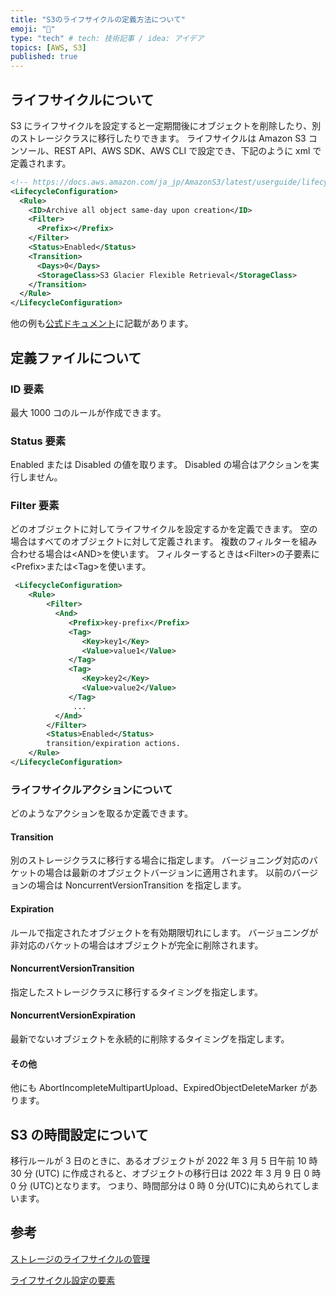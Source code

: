 ```yaml
---
title: "S3のライフサイクルの定義方法について"
emoji: "👼"
type: "tech" # tech: 技術記事 / idea: アイデア
topics: [AWS, S3]
published: true
---
```


## ライフサイクルについて

S3 にライフサイクルを設定すると一定期間後にオブジェクトを削除したり、別のストレージクラスに移行したりできます。
ライフサイクルは Amazon S3 コンソール、REST API、AWS SDK、AWS CLI で設定でき、下記のように xml で定義されます。

```xml
<!-- https://docs.aws.amazon.com/ja_jp/AmazonS3/latest/userguide/lifecycle-configuration-examples.htmlより引用 -->
<LifecycleConfiguration>
  <Rule>
    <ID>Archive all object same-day upon creation</ID>
    <Filter>
      <Prefix></Prefix>
    </Filter>
    <Status>Enabled</Status>
    <Transition>
      <Days>0</Days>
      <StorageClass>S3 Glacier Flexible Retrieval</StorageClass>
    </Transition>
  </Rule>
</LifecycleConfiguration>
```

他の例も[公式ドキュメント](https://docs.aws.amazon.com/ja_jp/AmazonS3/latest/userguide/lifecycle-configuration-examples.html)に記載があります。

## 定義ファイルについて

### ID 要素

最大 1000 コのルールが作成できます。

### Status 要素

Enabled または Disabled の値を取ります。
Disabled の場合はアクションを実行しません。

### Filter 要素

どのオブジェクトに対してライフサイクルを設定するかを定義できます。
空の場合はすべてのオブジェクトに対して定義されます。
複数のフィルターを組み合わせる場合は\<AND>を使います。
フィルターするときは\<Filter>の子要素に\<Prefix>または\<Tag>を使います。

```xml
 <LifecycleConfiguration>
    <Rule>
        <Filter>
          <And>
             <Prefix>key-prefix</Prefix>
             <Tag>
                <Key>key1</Key>
                <Value>value1</Value>
             </Tag>
             <Tag>
                <Key>key2</Key>
                <Value>value2</Value>
             </Tag>
              ...
          </And>
        </Filter>
        <Status>Enabled</Status>
        transition/expiration actions.
    </Rule>
</LifecycleConfiguration>
```

### ライフサイクルアクションについて

どのようなアクションを取るか定義できます。

#### Transition

別のストレージクラスに移行する場合に指定します。
バージョニング対応のバケットの場合は最新のオブジェクトバージョンに適用されます。
以前のバージョンの場合は NoncurrentVersionTransition を指定します。

#### Expiration

ルールで指定されたオブジェクトを有効期限切れにします。
バージョニングが非対応のバケットの場合はオブジェクトが完全に削除されます。

#### NoncurrentVersionTransition

指定したストレージクラスに移行するタイミングを指定します。

#### NoncurrentVersionExpiration

最新でないオブジェクトを永続的に削除するタイミングを指定します。

#### その他

他にも AbortIncompleteMultipartUpload、ExpiredObjectDeleteMarker があります。

## S3 の時間設定について

移行ルールが 3 日のときに、あるオブジェクトが 2022 年 3 月 5 日午前 10 時 30 分 (UTC) に作成されると、オブジェクトの移行日は 2022 年 3 月 9 日 0 時 0 分 (UTC)となります。
つまり、時間部分は 0 時 0 分(UTC)に丸められてしまいます。

## 参考

[ストレージのライフサイクルの管理](https://docs.aws.amazon.com/ja_jp/AmazonS3/latest/userguide/object-lifecycle-mgmt.html)

[ライフサイクル設定の要素](https://docs.aws.amazon.com/ja_jp/AmazonS3/latest/userguide/intro-lifecycle-rules.html)
